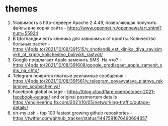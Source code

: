 # themes
1. Уязвимость в http-сервере Apache 2.4.49, позволяющая получить файлы вне корня сайта - https://www.opennet.ru/opennews/art.shtml?num=55924
2. В Шотландии есть клиника для зависимых от крипты. Количество больных растёт - https://4pda.to/2021/10/09/391515/v_shotlandii_est_klinika_dlya_zavisimykh_ot_kripty_kolichestvo_bolnykh_rastyot/
3. Google предлагает Apple заменить SMS. На что? - https://4pda.to/2021/10/08/391608/google_predlagaet_apple_zamenit_sms_na_chto/
4. Telegram появятся платные рекламные сообщения - https://4pda.to/2021/10/08/391561/v_telegram_poyavyatsya_platnye_reklamnye_soobscheniya/
5. Facebook global outage - https://blog.cloudflare.com/october-2021-facebook-outage/ and original postmortem details https://engineering.fb.com/2021/10/05/networking-traffic/outage-details/
6. oh-my-zsh - top 100 fastest growing github repositories - https://twitter.com/github_tracker/status/1447581676490694657
